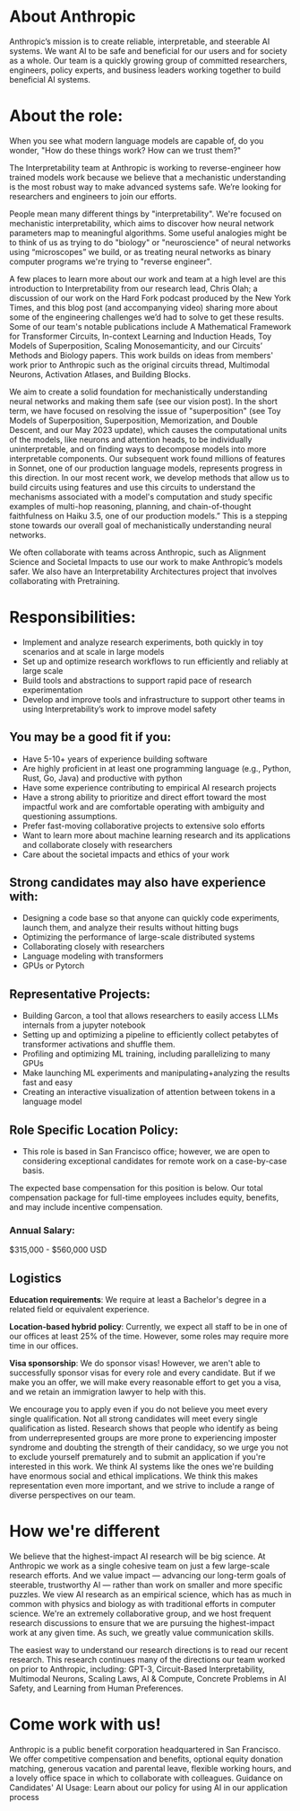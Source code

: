 # About Anthropic

Anthropic’s mission is to create reliable, interpretable, and steerable AI systems. We want AI to be safe and beneficial for our users and for society as a whole. Our team is a quickly growing group of committed researchers, engineers, policy experts, and business leaders working together to build beneficial AI systems.

# About the role:

When you see what modern language models are capable of, do you wonder, "How do these things work? How can we trust them?"

The Interpretability team at Anthropic is working to reverse-engineer how trained models work because we believe that a mechanistic understanding is the most robust way to make advanced systems safe. We’re looking for researchers and engineers to join our efforts. 

 People mean many different things by "interpretability". We're focused on mechanistic interpretability, which aims to discover how neural network parameters map to meaningful algorithms. Some useful analogies might be to think of us as trying to do "biology" or "neuroscience" of neural networks using “microscopes” we build, or as treating neural networks as binary computer programs we're trying to "reverse engineer".

 A few places to learn more about our work and team at a high level are this introduction to Interpretability from our research lead, Chris Olah; a discussion of our work on the Hard Fork podcast produced by the New York Times, and this blog post (and accompanying video) sharing more about some of the engineering challenges we’d had to solve to get these results. Some of our team's notable publications include A Mathematical Framework for Transformer Circuits, In-context Learning and Induction Heads, Toy Models of Superposition, Scaling Monosemanticity, and our Circuits’ Methods and Biology papers. This work builds on ideas from members' work prior to Anthropic such as the original circuits thread, Multimodal Neurons, Activation Atlases, and Building Blocks.

We aim to create a solid foundation for mechanistically understanding neural networks and making them safe (see our vision post). In the short term, we have focused on resolving the issue of "superposition" (see Toy Models of Superposition, Superposition, Memorization, and Double Descent, and our May 2023 update), which causes the computational units of the models, like neurons and attention heads, to be individually uninterpretable, and on finding ways to decompose models into more interpretable components. Our subsequent work found millions of features in Sonnet, one of our production language models, represents progress in this direction. In our most recent work, we develop methods that allow us to build circuits using features and use this circuits to understand the mechanisms associated with a model's computation and study specific examples of multi-hop reasoning, planning, and chain-of-thought faithfulness on Haiku 3.5, one of our production models.” This is a stepping stone towards our overall goal of mechanistically understanding neural networks.

We often collaborate with teams across Anthropic, such as Alignment Science and Societal Impacts to use our work to make Anthropic’s models safer. We also have an Interpretability Architectures project that involves collaborating with Pretraining.

# Responsibilities:

- Implement and analyze research experiments, both quickly in toy scenarios and at scale in large models
- Set up and optimize research workflows to run efficiently and reliably at large scale
- Build tools and abstractions to support rapid pace of research experimentation
- Develop and improve tools and infrastructure to support other teams in using Interpretability’s work to improve model safety

## You may be a good fit if you:

- Have 5-10+ years of experience building software
- Are highly proficient in at least one programming language (e.g., Python, Rust, Go, Java) and productive with python
- Have some experience contributing to empirical AI research projects
- Have a strong ability to prioritize and direct effort toward the most impactful work and are comfortable operating with ambiguity and questioning assumptions.
- Prefer fast-moving collaborative projects to extensive solo efforts
- Want to learn more about machine learning research and its applications and collaborate closely with researchers
- Care about the societal impacts and ethics of your work

## Strong candidates may also have experience with:

- Designing a code base so that anyone can quickly code experiments, launch them, and analyze their results without hitting bugs
- Optimizing the performance of large-scale distributed systems
- Collaborating closely with researchers
- Language modeling with transformers
- GPUs or Pytorch

## Representative Projects:

- Building Garcon, a tool that allows researchers to easily access LLMs internals from a jupyter notebook
- Setting up and optimizing a pipeline to efficiently collect petabytes of transformer activations and shuffle them.
- Profiling and optimizing ML training, including parallelizing to many GPUs
- Make launching ML experiments and manipulating+analyzing the results fast and easy
- Creating an interactive visualization of attention between tokens in a language model

## Role Specific Location Policy:

- This role is based in San Francisco office; however, we are open to considering exceptional candidates for remote work on a case-by-case basis.

The expected base compensation for this position is below. Our total compensation package for full-time employees includes equity, benefits, and may include incentive compensation.

### Annual Salary:

$315,000 - $560,000 USD

## Logistics

**Education requirements**: We require at least a Bachelor's degree in a related field or equivalent experience.

**Location-based hybrid policy**: Currently, we expect all staff to be in one of our offices at least 25% of the time. However, some roles may require more time in our offices.

**Visa sponsorship**: We do sponsor visas! However, we aren't able to successfully sponsor visas for every role and every candidate. But if we make you an offer, we will make every reasonable effort to get you a visa, and we retain an immigration lawyer to help with this.

We encourage you to apply even if you do not believe you meet every single qualification. Not all strong candidates will meet every single qualification as listed.  Research shows that people who identify as being from underrepresented groups are more prone to experiencing imposter syndrome and doubting the strength of their candidacy, so we urge you not to exclude yourself prematurely and to submit an application if you're interested in this work. We think AI systems like the ones we're building have enormous social and ethical implications. We think this makes representation even more important, and we strive to include a range of diverse perspectives on our team.

# How we're different

We believe that the highest-impact AI research will be big science. At Anthropic we work as a single cohesive team on just a few large-scale research efforts. And we value impact — advancing our long-term goals of steerable, trustworthy AI — rather than work on smaller and more specific puzzles. We view AI research as an empirical science, which has as much in common with physics and biology as with traditional efforts in computer science. We're an extremely collaborative group, and we host frequent research discussions to ensure that we are pursuing the highest-impact work at any given time. As such, we greatly value communication skills.

The easiest way to understand our research directions is to read our recent research. This research continues many of the directions our team worked on prior to Anthropic, including: GPT-3, Circuit-Based Interpretability, Multimodal Neurons, Scaling Laws, AI & Compute, Concrete Problems in AI Safety, and Learning from Human Preferences.

# Come work with us!

Anthropic is a public benefit corporation headquartered in San Francisco. We offer competitive compensation and benefits, optional equity donation matching, generous vacation and parental leave, flexible working hours, and a lovely office space in which to collaborate with colleagues. Guidance on Candidates' AI Usage: Learn about our policy for using AI in our application process
